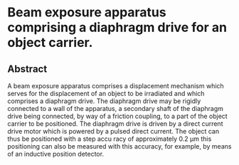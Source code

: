 # Beam exposure apparatus comprising a diaphragm drive for an object carrier.

## Abstract
A beam exposure apparatus comprises a displacement mechanism which serves for the displacement of an object to be irradiated and which comprises a diaphragm drive. The diaphragm drive may be rigidly connected to a wall of the apparatus, a secondary shaft of the diaphragm drive being connected, by way of a friction coupling, to a part of the object carrier to be positioned. The diaphragm drive is driven by a direct current drive motor which is powered by a pulsed direct current. The object can thus be positioned with a step accu racy of approximately 0.2 µm this positioning can also be measured with this accuracy, for example, by means of an inductive position detector.